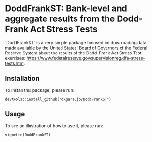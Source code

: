 # DoddFrankST: Bank-level and aggregate results from the Dodd-Frank Act Stress Tests

\`DoddFrankST\` is a very simple package focused on downloading data made available by the United States' Board of Governors of the Federal Reserve System about the results of the Dodd-Frank Act Stress Test exercises: https://www.federalreserve.gov/supervisionreg/dfa-stress-tests.htm.

## Installation

To install this package, please run:

    devtools::install_github("dkgaraujo/DoddFrankST")

## Usage

To see an illustration of how to use it, please run:

    vignette(DoddFrankST)
